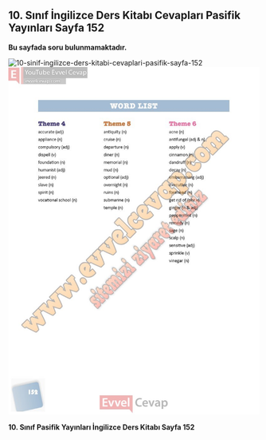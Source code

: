 ## 10. Sınıf İngilizce Ders Kitabı Cevapları Pasifik Yayınları Sayfa 152

**Bu sayfada soru bulunmamaktadır.**

![10-sinif-ingilizce-ders-kitabi-cevaplari-pasifik-sayfa-152]()![10-sinif-ingilizce-ders-kitabi-cevaplari-pasifik-sayfa-152](./image1.webp)

**10. Sınıf Pasifik Yayınları İngilizce Ders Kitabı Sayfa 152**